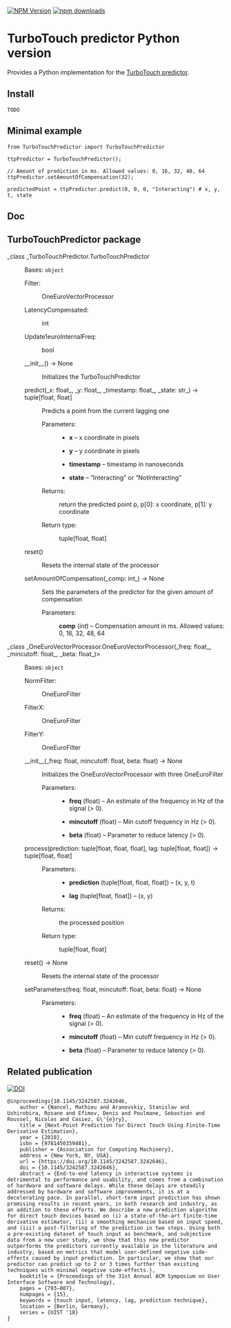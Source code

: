 [![NPM Version](https://badge.fury.io/js/turbotouchpredictor.svg?style=flat)](https://npmjs.org/package/turbotouchpredictor)
[![npm downloads](https://img.shields.io/npm/dm/turbotouchpredictor.svg?style=flat-square)](https://npm-stat.com/charts.html?package=turbotouchpredictor)

# TurboTouch predictor Python version

Provides a Python implementation for the [TurboTouch predictor](https://ns.inria.fr/loki/TTp/).

## Install

```TODO```

## Minimal example

```
from TurboTouchPredictor import TurboTouchPredictor

ttpPredictor = TurboTouchPredictor();

// Amount of prediction in ms. Allowed values: 0, 16, 32, 48, 64
ttpPredictor.setAmountOfCompensation(32);

predictedPoint = ttpPredictor.predict(0, 0, 0, "Interacting") # x, y, t, state
```

## Doc

<section id="turbotouchpredictor-package">

# TurboTouchPredictor package

<dl class="py class">

<dt class="sig sig-object py" id="TurboTouchPredictor.TurboTouchPredictor">_<span class="pre">class</span> <span class="w"></span> _<span class="sig-prename descclassname"><span class="pre">TurboTouchPredictor.</span></span><span class="sig-name descname"><span class="pre">TurboTouchPredictor</span>

<dd>

Bases: `object`

<dl class="field-list simple">

<dt class="field-odd">Filter<span class="colon">:</span></dt>

<dd class="field-odd">

OneEuroVectorProcessor

</dd>

<dt class="field-even">LatencyCompensated<span class="colon">:</span></dt>

<dd class="field-even">

int

</dd>

<dt class="field-odd">Update1euroInternalFreq<span class="colon">:</span></dt>

<dd class="field-odd">

bool

</dd>

</dl>

<dl class="py method">

<dt class="sig sig-object py" id="TurboTouchPredictor.TurboTouchPredictor.__init__"><span class="sig-name descname"><span class="pre">__init__</span></span><span class="sig-paren">(</span><span class="sig-paren">)</span> <span class="sig-return"><span class="sig-return-icon">→</span> <span class="sig-return-typehint"><span class="pre">None</span></span></span></dt>

<dd>

Initializes the TurboTouchPredictor

</dd>

</dl>

<dl class="py method">

<dt class="sig sig-object py" id="TurboTouchPredictor.TurboTouchPredictor.predict"><span class="sig-name descname"><span class="pre">predict</span></span><span class="sig-paren">(</span>_<span class="n"><span class="pre">x</span></span><span class="p"><span class="pre">:</span></span> <span class="w"></span> <span class="n"><span class="pre">float</span></span>_, _<span class="n"><span class="pre">y</span></span><span class="p"><span class="pre">:</span></span> <span class="w"></span> <span class="n"><span class="pre">float</span></span>_, _<span class="n"><span class="pre">timestamp</span></span><span class="p"><span class="pre">:</span></span> <span class="w"></span> <span class="n"><span class="pre">float</span></span>_, _<span class="n"><span class="pre">state</span></span><span class="p"><span class="pre">:</span></span> <span class="w"></span> <span class="n"><span class="pre">str</span></span>_<span class="sig-paren">)</span> <span class="sig-return"><span class="sig-return-icon">→</span> <span class="sig-return-typehint"><span class="pre">tuple</span><span class="p"><span class="pre">[</span></span><span class="pre">float</span><span class="p"><span class="pre">,</span></span> <span class="w"></span> <span class="pre">float</span><span class="p"><span class="pre">]</span></span></span></span></dt>

<dd>

Predicts a point from the current lagging one

<dl class="field-list simple">

<dt class="field-odd">Parameters<span class="colon">:</span></dt>

<dd class="field-odd">

*   **x** – x coordinate in pixels

*   **y** – y coordinate in pixels

*   **timestamp** – timestamp in nanoseconds

*   **state** – “Interacting” or “NotInteracting”

</dd>

<dt class="field-even">Returns<span class="colon">:</span></dt>

<dd class="field-even">

return the predicted point p, p[0]: x coordinate, p[1]: y coordinate

</dd>

<dt class="field-odd">Return type<span class="colon">:</span></dt>

<dd class="field-odd">

tuple[float, float]

</dd>

</dl>

</dd>

</dl>

<dl class="py method">

<dt class="sig sig-object py" id="TurboTouchPredictor.TurboTouchPredictor.reset"><span class="sig-name descname"><span class="pre">reset</span></span><span class="sig-paren">(</span><span class="sig-paren">)</span></dt>

<dd>

Resets the internal state of the processor

</dd>

</dl>

<dl class="py method">

<dt class="sig sig-object py" id="TurboTouchPredictor.TurboTouchPredictor.setAmountOfCompensation"><span class="sig-name descname"><span class="pre">setAmountOfCompensation</span></span><span class="sig-paren">(</span>_<span class="n"><span class="pre">comp</span></span><span class="p"><span class="pre">:</span></span> <span class="w"></span> <span class="n"><span class="pre">int</span></span>_<span class="sig-paren">)</span> <span class="sig-return"><span class="sig-return-icon">→</span> <span class="sig-return-typehint"><span class="pre">None</span></span></span></dt>

<dd>

Sets the parameters of the predictor for the given amount of compensation

<dl class="field-list simple">

<dt class="field-odd">Parameters<span class="colon">:</span></dt>

<dd class="field-odd">

**comp** (_int_) – Compensation amount in ms. Allowed values: 0, 16, 32, 48, 64

</dd>

</dl>

</dd>

</dl>

</dd>

</dl>





<dl class="py class" id="module-OneEuroVectorProcessor">

<dt class="sig sig-object py" id="OneEuroVectorProcessor.OneEuroVectorProcessor">_<span class="pre">class</span> <span class="w"></span> _<span class="sig-prename descclassname"><span class="pre">OneEuroVectorProcessor.</span></span><span class="sig-name descname"><span class="pre">OneEuroVectorProcessor</span></span><span class="sig-paren">(</span>_<span class="n"><span class="pre">freq</span></span><span class="p"><span class="pre">:</span></span> <span class="w"></span> <span class="n"><span class="pre">float</span></span>_, _<span class="n"><span class="pre">mincutoff</span></span><span class="p"><span class="pre">:</span></span> <span class="w"></span> <span class="n"><span class="pre">float</span></span>_, _<span class="n"><span class="pre">beta</span></span><span class="p"><span class="pre">:</span></span> <span class="w"></span> <span class="n"><span class="pre">float</span></span>_<span class="sig-paren">)</span>>

<dd>

Bases: `object`

<dl class="field-list simple">

<dt class="field-odd">NormFilter<span class="colon">:</span></dt>

<dd class="field-odd">

OneEuroFilter

</dd>

<dt class="field-even">FilterX<span class="colon">:</span></dt>

<dd class="field-even">

OneEuroFilter

</dd>

<dt class="field-odd">FilterY<span class="colon">:</span></dt>

<dd class="field-odd">

OneEuroFilter

</dd>

</dl>

<dl class="py method">

<dt class="sig sig-object py" id="OneEuroVectorProcessor.OneEuroVectorProcessor.__init__"><span class="sig-name descname"><span class="pre">__init__</span></span><span class="sig-paren">(</span>_<span class="n"><span class="pre">freq</span></span><span class="p"><span class="pre">:</span></span> <span class="w"></span> <span class="n"><span class="pre">float</span></span>, <span class="n"><span class="pre">mincutoff</span></span><span class="p"><span class="pre">:</span></span> <span class="w"></span> <span class="n"><span class="pre">float</span></span>, <span class="n"><span class="pre">beta</span></span><span class="p"><span class="pre">:</span></span> <span class="w"></span> <span class="n"><span class="pre">float</span></span><span class="sig-paren">)</span> <span class="sig-return"><span class="sig-return-icon">→</span> <span class="sig-return-typehint"><span class="pre">None</span></span></span></dt>

<dd>

Initializes the OneEuroVectorProcessor with three OneEuroFilter

<dl class="field-list simple">

<dt class="field-odd">Parameters<span class="colon">:</span></dt>

<dd class="field-odd">

*   **freq** (float) – An estimate of the frequency in Hz of the signal (> 0).

*   **mincutoff** (float) – Min cutoff frequency in Hz (> 0).

*   **beta** (float) – Parameter to reduce latency (> 0).

</dd>

</dl>

</dd>

</dl>

<dl class="py method">

<dt class="sig sig-object py" id="OneEuroVectorProcessor.OneEuroVectorProcessor.process"><span class="sig-name descname"><span class="pre">process</span></span><span class="sig-paren">(</span><span class="n"><span class="pre">prediction</span></span><span class="p"><span class="pre">:</span></span> <span class="w"></span> <span class="n"><span class="pre">tuple</span><span class="p"><span class="pre">[</span></span><span class="pre">float</span><span class="p"><span class="pre">,</span></span> <span class="w"></span> <span class="pre">float</span><span class="p"><span class="pre">,</span></span> <span class="w"></span> <span class="pre">float</span><span class="p"><span class="pre">]</span></span></span>, <span class="n"><span class="pre">lag</span></span><span class="p"><span class="pre">:</span></span> <span class="w"></span> <span class="n"><span class="pre">tuple</span><span class="p"><span class="pre">[</span></span><span class="pre">float</span><span class="p"><span class="pre">,</span></span> <span class="w"></span> <span class="pre">float</span><span class="p"><span class="pre">]</span></span></span><span class="sig-paren">)</span> <span class="sig-return"><span class="sig-return-icon">→</span> <span class="sig-return-typehint"><span class="pre">tuple</span><span class="p"><span class="pre">[</span></span><span class="pre">float</span><span class="p"><span class="pre">,</span></span> <span class="w"></span> <span class="pre">float</span><span class="p"><span class="pre">]</span></span></span></span></dt>

<dd>

<dl class="field-list simple">

<dt class="field-odd">Parameters<span class="colon">:</span></dt>

<dd class="field-odd">

*   **prediction** (tuple[float, float, float]) – (x, y, t)

*   **lag** (tuple[float, float]) – (x, y)

</dd>

<dt class="field-even">Returns<span class="colon">:</span></dt>

<dd class="field-even">

the processed position

</dd>

<dt class="field-odd">Return type<span class="colon">:</span></dt>

<dd class="field-odd">

tuple[float, float]

</dd>

</dl>

</dd>

</dl>

<dl class="py method">

<dt class="sig sig-object py" id="OneEuroVectorProcessor.OneEuroVectorProcessor.reset"><span class="sig-name descname"><span class="pre">reset</span></span><span class="sig-paren">(</span><span class="sig-paren">)</span> <span class="sig-return"><span class="sig-return-icon">→</span> <span class="sig-return-typehint"><span class="pre">None</span></span></span></dt>

<dd>

Resets the internal state of the processor

</dd>

</dl>

<dl class="py method">

<dt class="sig sig-object py" id="OneEuroVectorProcessor.OneEuroVectorProcessor.setParameters"><span class="sig-name descname"><span class="pre">setParameters</span></span><span class="sig-paren">(</span><span class="n"><span class="pre">freq</span></span><span class="p"><span class="pre">:</span></span> <span class="w"></span> <span class="n"><span class="pre">float</span></span>, <span class="n"><span class="pre">mincutoff</span></span><span class="p"><span class="pre">:</span></span> <span class="w"></span> <span class="n"><span class="pre">float</span></span>, <span class="n"><span class="pre">beta</span></span><span class="p"><span class="pre">:</span></span> <span class="w"></span> <span class="n"><span class="pre">float</span></span><span class="sig-paren">)</span> <span class="sig-return"><span class="sig-return-icon">→</span> <span class="sig-return-typehint"><span class="pre">None</span></span></span></dt>

<dd>

<dl class="field-list simple">

<dt class="field-odd">Parameters<span class="colon">:</span></dt>

<dd class="field-odd">

*   **freq** (float) – An estimate of the frequency in Hz of the signal (> 0).

*   **mincutoff** (float) – Min cutoff frequency in Hz (> 0).

*   **beta** (float) – Parameter to reduce latency (> 0).

</dd>

</dl>

</dd>

</dl>

</dd>

</dl>

</section>

</section>

## Related publication

[![DOI](https://img.shields.io/badge/doi-10.1145%2F3242587.3242646-blue)](https://doi.org/10.1145/3242587.3242646)

```
@inproceedings{10.1145/3242587.3242646,
    author = {Nancel, Mathieu and Aranovskiy, Stanislav and Ushirobira, Rosane and Efimov, Denis and Poulmane, Sebastien and Roussel, Nicolas and Casiez, G\'{e}ry},
    title = {Next-Point Prediction for Direct Touch Using Finite-Time Derivative Estimation},
    year = {2018},
    isbn = {9781450359481},
    publisher = {Association for Computing Machinery},
    address = {New York, NY, USA},
    url = {https://doi.org/10.1145/3242587.3242646},
    doi = {10.1145/3242587.3242646},
    abstract = {End-to-end latency in interactive systems is detrimental to performance and usability, and comes from a combination of hardware and software delays. While these delays are steadily addressed by hardware and software improvements, it is at a decelerating pace. In parallel, short-term input prediction has shown promising results in recent years, in both research and industry, as an addition to these efforts. We describe a new prediction algorithm for direct touch devices based on (i) a state-of-the-art finite-time derivative estimator, (ii) a smoothing mechanism based on input speed, and (iii) a post-filtering of the prediction in two steps. Using both a pre-existing dataset of touch input as benchmark, and subjective data from a new user study, we show that this new predictor outperforms the predictors currently available in the literature and industry, based on metrics that model user-defined negative side-effects caused by input prediction. In particular, we show that our predictor can predict up to 2 or 3 times further than existing techniques with minimal negative side-effects.},
    booktitle = {Proceedings of the 31st Annual ACM Symposium on User Interface Software and Technology},
    pages = {793–807},
    numpages = {15},
    keywords = {touch input, latency, lag, prediction technique},
    location = {Berlin, Germany},
    series = {UIST '18}
}
```

